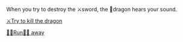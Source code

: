 When you try to destroy the ⚔️sword, the 🐉dragon hears your sound.

[⚔️Try to kill the dragon](2-1C.md)

[🏃‍♀️Run🏃‍♂️ away](3-1.md)
